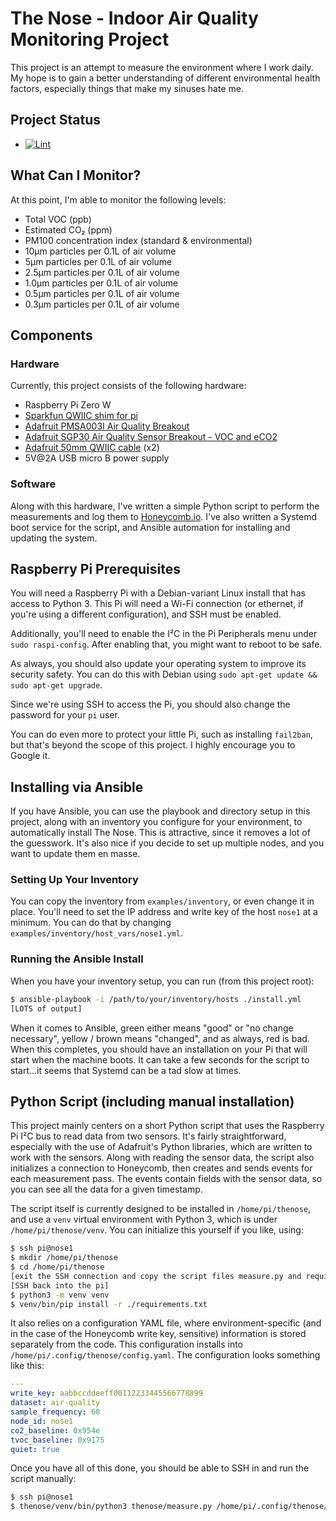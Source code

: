 # The Nose - Indoor Air Quality Monitoring Project

This project is an attempt to measure the environment where I work daily. My hope is to gain a better understanding of different environmental health factors, especially things that make my sinuses hate me.

## Project Status

* [![Lint](https://github.com/jdcasey/the-nose/actions/workflows/lint.yml/badge.svg?branch=main)](https://github.com/jdcasey/the-nose/actions/workflows/lint.yml)


## What Can I Monitor?

At this point, I'm able to monitor the following levels:

* Total VOC (ppb)
* Estimated CO₂ (ppm)
* PM100 concentration index (standard & environmental)
* 10μm particles per 0.1L of air volume
* 5μm particles per 0.1L of air volume
* 2.5μm particles per 0.1L of air volume
* 1.0μm particles per 0.1L of air volume
* 0.5μm particles per 0.1L of air volume
* 0.3μm particles per 0.1L of air volume

## Components

### Hardware

Currently, this project consists of the following hardware:

* Raspberry Pi Zero W
* [Sparkfun QWIIC shim for pi](https://www.adafruit.com/product/4463)
* [Adafruit PMSA003I Air Quality Breakout](https://www.adafruit.com/product/4632)
* [Adafruit SGP30 Air Quality Sensor Breakout - VOC and eCO2](https://www.adafruit.com/product/3709)
* [Adafruit 50mm QWIIC cable](https://www.adafruit.com/product/4399) (x2)
* 5V@2A USB micro B power supply

### Software

Along with this hardware, I've written a simple Python script to perform the measurements and log them to [Honeycomb.io](https://honeycomb.io/). I've also written a Systemd boot service for the script, and Ansible automation for installing and updating the system.

## Raspberry Pi Prerequisites

You will need a Raspberry Pi with a Debian-variant Linux install that has access to Python 3. This Pi will need a Wi-Fi connection (or ethernet, if you're using a different configuration), and SSH must be enabled.

Additionally, you'll need to enable the I²C in the Pi Peripherals menu under `sudo raspi-config`. After enabling that, you might want to reboot to be safe.

As always, you should also update your operating system to improve its security safety. You can do this with Debian using `sudo apt-get update && sudo apt-get upgrade`.

Since we're using SSH to access the Pi, you should also change the password for your `pi` user.

You can do even more to protect your little Pi, such as installing `fail2ban`, but that's beyond the scope of this project. I highly encourage you to Google it.


## Installing via Ansible

If you have Ansible, you can use the playbook and directory setup in this project, along with an inventory you configure for your environment, to automatically install The Nose. This is attractive, since it removes a lot of the guesswork. It's also nice if you decide to set up multiple nodes, and you want to update them en masse.

### Setting Up Your Inventory

You can copy the inventory from `examples/inventory`, or even change it in place. You'll need to set the IP address and write key of the host `nose1` at a minimum. You can do that by changing `examples/inventory/host_vars/nose1.yml`. 

### Running the Ansible Install

When you have your inventory setup, you can run (from this project root):

```bash
$ ansible-playbook -i /path/to/your/inventory/hosts ./install.yml
[LOTS of output]
```

When it comes to Ansible, green either means "good" or "no change necessary", yellow / brown means "changed", and as always, red is bad. When this completes, you should have an installation on your Pi that will start when the machine boots. It can take a few seconds for the script to start...it seems that Systemd can be a tad slow at times.

## Python Script (including manual installation)

This project mainly centers on a short Python script that uses the Raspberry Pi I²C bus to read data from two sensors. It's fairly straightforward, especially with the use of Adafruit's Python libraries, which are written to work with the sensors. Along with reading the sensor data, the script also initializes a connection to Honeycomb, then creates and sends events for each measurement pass. The events contain fields with the sensor data, so you can see all the data for a given timestamp.

The script itself is currently designed to be installed in `/home/pi/thenose`, and use a `venv` virtual environment with Python 3, which is under `/home/pi/thenose/venv`. You can initialize this yourself if you like, using:

```bash
$ ssh pi@nose1
$ mkdir /home/pi/thenose
$ cd /home/pi/thenose
[exit the SSH connection and copy the script files measure.py and requirements.txt to the new directory]
[SSH back into the pi]
$ python3 -m venv venv
$ venv/bin/pip install -r ./requirements.txt
```

It also relies on a configuration YAML file, where environment-specific (and in the case of the Honeycomb write key, sensitive) information is stored separately from the code. This configuration installs into `/home/pi/.config/thenose/config.yaml`. The configuration looks something like this:

```yaml
---
write_key: aabbccddeeff00112233445566778899
dataset: air-quality
sample_frequency: 60
node_id: nose1
co2_baseline: 0x954e
tvoc_baseline: 0x9175
quiet: true

```

Once you have all of this done, you should be able to SSH in and run the script manually:

```bash
$ ssh pi@nose1
$ thenose/venv/bin/python3 thenose/measure.py /home/pi/.config/thenose/config.yaml
```

